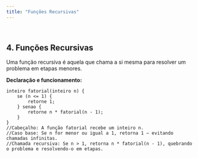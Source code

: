 ```yaml
---
title: "Funções Recursivas"
---
```

<br>

## 4. Funções Recursivas
Uma função recursiva é aquela que chama a si mesma para resolver um problema em etapas menores.

**Declaração e funcionamento:**
```LiPo
inteiro fatorial(inteiro n) {
    se (n <= 1) {
        retorne 1;
    } senao {
        retorne n * fatorial(n - 1);
    }
}
//Cabeçalho: A função fatorial recebe um inteiro n.
//Caso base: Se n for menor ou igual a 1, retorna 1 — evitando chamadas infinitas.
//Chamada recursiva: Se n > 1, retorna n * fatorial(n - 1), quebrando o problema e resolvendo-o em etapas.
```